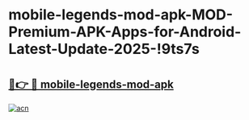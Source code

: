 # mobile-legends-mod-apk-MOD-Premium-APK-Apps-for-Android-Latest-Update-2025-!9ts7s

# <h2><a href="https://aeqn84.esa.edu.pl?title=mobile-legends-mod-apk&ref=9ts7s">🔗👉 🔴 mobile-legends-mod-apk</a></h2>

[![acn](https://github.com/user-attachments/assets/0f9c940e-d8b0-45ae-aac7-cd30a18b3e1c)](https://aeqn84.esa.edu.pl?title=mobile-legends-mod-apk&ref=9ts7s)

